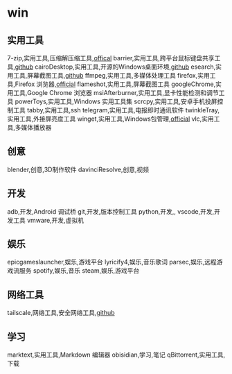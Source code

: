 # win

## 实用工具

7-zip,实用工具,压缩解压缩工具,[offical]([www.7-zip.org](http://www.7-zip.org))
barrier,实用工具,跨平台鼠标键盘共享工具,[github](https://github.com/debauchee/barrier)
cairoDesktop,实用工具,开源的Windows桌面环境,[github](https://github.com/cairoshell/cairoshellhttps://github.com/cairoshell/cairoshell)
esearch,实用工具,屏幕截图工具,[github](https://github.com/xushengfeng/eSearch)
ffmpeg,实用工具,多媒体处理工具
firefox,实用工具,Firefox 浏览器,[official](https://www.mozilla.org/en-US/firefox/)
flameshot,实用工具,屏幕截图工具
googleChrome,实用工具,Google Chrome 浏览器
msiAfterburner,实用工具,显卡性能检测和调节工具
powerToys,实用工具,Windows 实用工具集
scrcpy,实用工具,安卓手机投屏控制工具
tabby,实用工具,ssh
telegram,实用工具,电报即时通讯软件
twinkleTray,实用工具,外接屏亮度工具
winget,实用工具,Windows包管理,[official](https://learn.microsoft.com/en-us/windows/package-manager/winget/)
vlc,实用工具,多媒体播放器

## 创意

blender,创意,3D制作软件
davinciResolve,创意,视频

## 开发

adb,开发,Android 调试桥
git,开发,版本控制工具
python,开发,,
vscode,开发,开发工具
vmware,开发,虚拟机

## 娱乐

epicgameslauncher,娱乐,游戏平台
lyricify4,娱乐,音乐歌词
parsec,娱乐,远程游戏流服务
spotify,娱乐,音乐
steam,娱乐,游戏平台

## 网络工具

tailscale,网络工具,安全网络工具,[github](https://github.com/marktext/marktext)

## 学习

marktext,实用工具,Markdown 编辑器
obisidian,学习,笔记
qBittorrent,实用工具,下载
